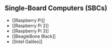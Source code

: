 Single-Board Computers (SBCs)
-----------------------------

* [[Raspberry Pi]]
* [[Raspberry Pi 2]]
* [[Raspberry Pi 3]]
* [[BeagleBone Black]]
* [[Intel Galileo]]

